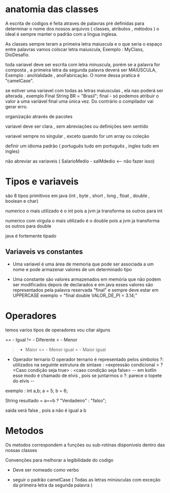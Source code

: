# anatomia das classes 
A escrita de codigos é feita atraves de palavras pré definidas para determinar o nome dos nossos arquivos ( classes, atributos , métodos )
o ideal é sempre manter o padrão com a lingua inglesa. 

As classes sempre teram a primeira letra maiuscula e o que seria o espaço entre palavras vamos colocar letra maiuscula, Exemplo : MyClass, DioDesafio.


toda variavel deve ser escrita com letra minuscula, porém se a palavra for composta , a primeira letra da segunda palavra deverá ser MAIÚSCULA, Exemplo : anoValidade , anoFabricação. O nome dessa pratica é "camelCase".

se estiver uma variavel com todas as letras maiusculas , ela nao poderá ser alterada , exemplo Final String BR = "Brasil"; 
final - só podemos atribuir o valor a uma variável final uma única vez. Do contrário o compilador vai gerar erro.

organização através de pacotes

variavel deve ser clara , sem abreviações ou definições sem sentido 

variavel sempre no singular , exceto quando for um array ou coleção

definir um idioma padrão ( português tudo em português , ingles tudo em ingles)

não abreviar as variaveis  ( SalarioMedio - salMdedio <-- não fazer isso)

# Tipos e variaveis  
são 8 tipos primitivos em java (int , byte , short , long , float , double , boolean e char)

numerico o mais utilizado é o int pois a jvm ja transforma os outros para int 

numerico com virgula o mais utilizado é o double pois a jvm ja transforma os outros para double

java é fortemente tipado 

## Variaveis vs constantes 
* Uma variavel é uma área de memoria que pode ser associada a um nome e pode armazenar valores de um determinado tipo

* Uma constante são valores armazenados em memória que não podem ser modificados depois de declarados e em java esses valores são representados pela palavra reservada "final"  e sempre deve estar em UPPERCASE exemplo = "final double VALOR_DE_PI = 3.14;"


# Operadores 
temos varios tipos de operadores vou citar alguns 

== - Igual
!= - Diferente
<  - Menor
> - Maior
<= - Menor igual
>= - Maior igual

* Operador ternario 
O operador ternario é representado pelos simbolos ?: utilizados na seguinte estrutura de sintaxe :
<expressão condicional > ? <Caso condição seja true> : <caso condição seja false>
-- em kotlin esse modo é chamado de elvis , pois se juntarmos o ?: parece o topete do elvis --

exemplo :
int a,b;
a = 5; 
b = 6;

String resultado = a==b ? "Verdadeiro" : "falso"; 

saida será false , pois a não é igual a b 

# Metodos 
Os metodos correspondem a funções ou sub-rotinas disponiveis dentro das nossas classes 

Convenções para melhorar a legibilidade do codigo 

* Deve ser nomeado como verbo 

* seguir o padrão camelCase ( Todas as letras minúsculas com exceção da primeira letra da segunda palavra )






